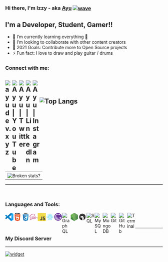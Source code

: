 ### Hi there, I'm Izzy - aka [Ayu](https://ayudev.xyz) [<img align="center" alt="wave" width="27px" src="https://media2.giphy.com/media/0IxONYHUw0vikYuAoL/giphy.gif?cid=6c09b952mhge28ie28jiw2i7crquba4ks6rb7y35h09mfgcy&rid=giphy.gif&ct=s" />](https://ayudev.xyz)


## I'm a Developer, Student, Gamer!!

- 🌱 I’m currently learning everything 🤣
- 👯 I’m looking to collaborate with other content creators
- 🥅 2021 Goals: Contribute more to Open Source projects
- ⚡ Fun fact: I love to draw and play guitar / drums

### Connect with me:

[<img align="left" alt="ayudev.xyz" width="22px" src="https://i.ibb.co/CWhkkrN/website.png" />](https://ayudev.xyz)
[<img align="left" alt="Ayu | YouTube" width="22px" src="https://i.ibb.co/r55tMwK/Untitled-design.png" />](https://youtube.com/websitetutorials)
[<img align="left" alt="Ayu | Twitter" width="22px" src="https://i.ibb.co/FW4jzHN/Untitled-design-1.png" />](twitter)
[<img align="left" alt="Ayu | LinkedIn" width="22px" src="https://i.ibb.co/3YMRCSD/Untitled-design-2.png" />]([linkedin)
[<img align="left" alt="Ayu | Instagram" width="22px" src="https://i.ibb.co/WpBHRHt/Untitled-design-3.png" />](instagram)
<br>
---
![Top Langs](https://github-readme-stats.vercel.app/api/top-langs/?username=river198&layout=compact&theme=blueberry&count_private=true&hide_border=true&line_height=25)
---


<table>
  <tr>
    <td>
      <img align="center" src="https://github-readme-stats.vercel.app/api?username=fabpot&count_private=true&include_all_commits=true&show_icons=true&hide_border=true&hide_title=true&theme=dracula" alt="Broken stats?">
    </td>
  </tr>
</table>

---

<br />

### Languages and Tools:

<img align="left" alt="Visual Studio Code" width="26px" src="https://raw.githubusercontent.com/github/explore/80688e429a7d4ef2fca1e82350fe8e3517d3494d/topics/visual-studio-code/visual-studio-code.png"/>
<img align="left" alt="HTML5" width="26px" src="https://raw.githubusercontent.com/github/explore/80688e429a7d4ef2fca1e82350fe8e3517d3494d/topics/html/html.png"/>
<img align="left" alt="CSS3" width="26px" src="https://raw.githubusercontent.com/github/explore/80688e429a7d4ef2fca1e82350fe8e3517d3494d/topics/css/css.png"/>
<img align="left" alt="Sass" width="26px" src="https://raw.githubusercontent.com/github/explore/80688e429a7d4ef2fca1e82350fe8e3517d3494d/topics/sass/sass.png"/>
<img align="left" alt="JavaScript" width="26px" src="https://raw.githubusercontent.com/github/explore/80688e429a7d4ef2fca1e82350fe8e3517d3494d/topics/javascript/javascript.png"/>
<img align="left" alt="React" width="26px" src="https://raw.githubusercontent.com/github/explore/80688e429a7d4ef2fca1e82350fe8e3517d3494d/topics/react/react.png"/>
<img align="left" alt="Gatsby" width="26px" src="https://raw.githubusercontent.com/github/explore/e94815998e4e0713912fed477a1f346ec04c3da2/topics/gatsby/gatsby.png"/>
<img align="left" alt="GraphQL" width="26px" src="https://i.ibb.co/myZ1BzY/Untitled-design-4.png"/>
<img align="left" alt="Node.js" width="26px" src="https://raw.githubusercontent.com/github/explore/80688e429a7d4ef2fca1e82350fe8e3517d3494d/topics/nodejs/nodejs.png"/>
<img align="left" alt="Deno" width="26px" src="https://raw.githubusercontent.com/github/explore/361e2821e2dea67711cde99c9c40ed357061cf27/topics/deno/deno.png"/>
<img align="left" alt="SQL" width="26px" src="https://i.ibb.co/wSSjkdP/Untitled-design-5.png"/>
<img align="left" alt="MySQL" width="26px" src="https://i.ibb.co/n8zLC2B/Untitled-design-6.png"/>
<img align="left" alt="MongoDB" width="26px" src="https://i.ibb.co/6bj8zmZ/mongo.png"/>
<img align="left" alt="Git" width="26px" src="https://i.ibb.co/6JhqnQy/git.png"/>
<img align="left" alt="GitHub" width="26px" src="https://i.ibb.co/LCqz9TB/github2.png"/>
<img align="left" alt="Terminal" width="26px" src="https://i.ibb.co/8rfhxRK/term.png"/>

<br />
<br />

---

### My Discord Server

---
 [![widget](https://inv.wtf/widget/rlc)](https://inv.wtf/rlc)


